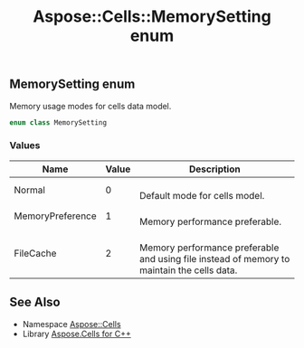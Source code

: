﻿---
title: Aspose::Cells::MemorySetting enum
linktitle: MemorySetting
second_title: Aspose.Cells for C++ API Reference
description: 'Aspose::Cells::MemorySetting enum. Memory usage modes for cells data model in C++.'
type: docs
weight: 23500
url: /cpp/aspose.cells/memorysetting/
---
## MemorySetting enum


Memory usage modes for cells data model.

```cpp
enum class MemorySetting
```

### Values

| Name | Value | Description |
| --- | --- | --- |
| Normal | 0 | <br>Default mode for cells model. |
| MemoryPreference | 1 | <br>Memory performance preferable. |
| FileCache | 2 | <br>Memory performance preferable and using file instead of memory to maintain the cells data. |

## See Also

* Namespace [Aspose::Cells](../)
* Library [Aspose.Cells for C++](../../)
